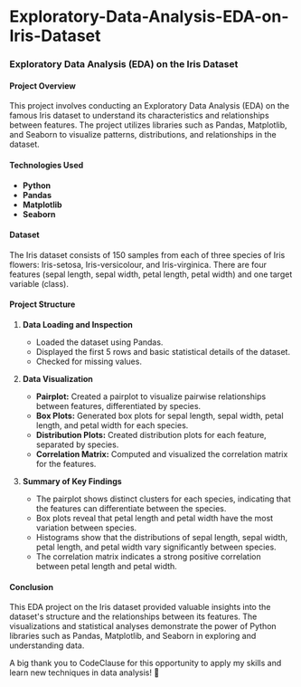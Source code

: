 # Exploratory-Data-Analysis-EDA-on-Iris-Dataset
### Exploratory Data Analysis (EDA) on the Iris Dataset

#### Project Overview
This project involves conducting an Exploratory Data Analysis (EDA) on the famous Iris dataset to understand its characteristics and relationships between features. The project utilizes libraries such as Pandas, Matplotlib, and Seaborn to visualize patterns, distributions, and relationships in the dataset.

#### Technologies Used
- **Python**
- **Pandas**
- **Matplotlib**
- **Seaborn**

#### Dataset
The Iris dataset consists of 150 samples from each of three species of Iris flowers: Iris-setosa, Iris-versicolour, and Iris-virginica. There are four features (sepal length, sepal width, petal length, petal width) and one target variable (class).

#### Project Structure
1. **Data Loading and Inspection**
   - Loaded the dataset using Pandas.
   - Displayed the first 5 rows and basic statistical details of the dataset.
   - Checked for missing values.

2. **Data Visualization**
   - **Pairplot:** Created a pairplot to visualize pairwise relationships between features, differentiated by species.
   - **Box Plots:** Generated box plots for sepal length, sepal width, petal length, and petal width for each species.
   - **Distribution Plots:** Created distribution plots for each feature, separated by species.
   - **Correlation Matrix:** Computed and visualized the correlation matrix for the features.

3. **Summary of Key Findings**
   - The pairplot shows distinct clusters for each species, indicating that the features can differentiate between the species.
   - Box plots reveal that petal length and petal width have the most variation between species.
   - Histograms show that the distributions of sepal length, sepal width, petal length, and petal width vary significantly between species.
   - The correlation matrix indicates a strong positive correlation between petal length and petal width.

#### Conclusion
This EDA project on the Iris dataset provided valuable insights into the dataset's structure and the relationships between its features. The visualizations and statistical analyses demonstrate the power of Python libraries such as Pandas, Matplotlib, and Seaborn in exploring and understanding data.

A big thank you to CodeClause for this opportunity to apply my skills and learn new techniques in data analysis! 🌟
